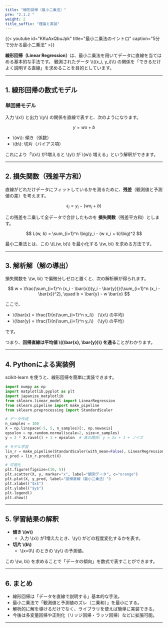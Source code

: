 ```yaml
---
title: "線形回帰（最小二乗法）"
pre: "2.1.2 "
weight: 2
title_suffix: "理論と実装"
---
```


{{< youtube id="KKuAxQbuJpk" title="最小二乗法のイントロ" caption="5分で分かる最小二乗法" >}}




<div class="pagetop-box">
<p>
<b>線形回帰（Linear Regression）</b>は、最小二乗法を用いてデータに直線を当てはめる基本的な手法です。  
観測されたデータ \\((x_i, y_i)\\) の関係を「できるだけよく説明する直線」を求めることを目的としています。  
</p>
</div>

---

## 1. 線形回帰の数式モデル

### 単回帰モデル
入力 \\(x\\) と出力 \\(y\\) の関係を直線で表すと、次のようになります。

$$
y = w x + b
$$

- \\(w\\): 傾き（係数）  
- \\(b\\): 切片（バイアス項）  

これにより「\\(x\\) が1増えると \\(y\\) が \\(w\\) 増える」という解釈ができます。

---

## 2. 損失関数（残差平方和）

直線がどれだけデータにフィットしているかを測るために、**残差**（観測値と予測値の差）を考えます。

$$
\epsilon_i = y_i - (w x_i + b)
$$

この残差を二乗して全データで合計したものを **損失関数**（残差平方和）とします。

$$
L(w, b) = \sum_{i=1}^n \big(y_i - (w x_i + b)\big)^2
$$

最小二乗法とは、この \\(L(w, b)\\) を最小化する \\(w, b\\) を求める方法です。

---

## 3. 解析解（解の導出）

損失関数を \\(w, b\\) で偏微分しゼロと置くと、次の解析解が得られます。

$$
w = \frac{\sum_{i=1}^n (x_i - \bar{x})(y_i - \bar{y})}{\sum_{i=1}^n (x_i - \bar{x})^2}, \quad
b = \bar{y} - w \bar{x}
$$

ここで、

- \\(\bar{x} = \frac{1}{n}\sum_{i=1}^n x_i\\) （\\(x\\) の平均）  
- \\(\bar{y} = \frac{1}{n}\sum_{i=1}^n y_i\\) （\\(y\\) の平均）  

です。

つまり、**回帰直線は平均値 \\((\bar{x}, \bar{y})\\) を通る**ことがわかります。

---

## 4. Pythonによる実装例

scikit-learn を使うと、線形回帰を簡単に実装できます。

```python
import numpy as np
import matplotlib.pyplot as plt
import japanize_matplotlib
from sklearn.linear_model import LinearRegression
from sklearn.pipeline import make_pipeline
from sklearn.preprocessing import StandardScaler

# データ作成
n_samples = 100
X = np.linspace(-5, 5, n_samples)[:, np.newaxis]
epsolon = np.random.normal(scale=2, size=n_samples)
y = 2 * X.ravel() + 1 + epsolon  # 真の関係: y = 2x + 1 + ノイズ

# モデル学習
lin_r = make_pipeline(StandardScaler(with_mean=False), LinearRegression()).fit(X, y)
y_pred = lin_r.predict(X)

# 可視化
plt.figure(figsize=(10, 5))
plt.scatter(X, y, marker="x", label="観測データ", c="orange")
plt.plot(X, y_pred, label="回帰直線（最小二乗法）")
plt.xlabel("$x$")
plt.ylabel("$y$")
plt.legend()
plt.show()
```

---

## 5. 学習結果の解釈

- **傾き \\(w\\)**  
  - 入力 \\(x\\) が1増えたとき、\\(y\\) がどの程度変化するかを表す。  
- **切片 \\(b\\)**  
  - \\(x=0\\) のときの \\(y\\) の予測値。  

この \\(w, b\\) を求めることで「データの傾向」を数式で表すことができます。

---

## 6. まとめ

- 線形回帰は「データを直線で説明する」基本的な手法。  
- 最小二乗法で「観測値と予測値のズレ（二乗和）」を最小にする。  
- 解析的に解を導けるだけでなく、ライブラリを使えば簡単に実装できる。  
- 今後は多変量回帰や正則化（リッジ回帰・ラッソ回帰）などに拡張可能。

---

